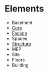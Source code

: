 # Elements

* Basement
* [Core](Core/README.md)
* [Facade](Facade/README.md)
* Spaces
* [Structure](Structure/README.md)
* MEP
* Site
* Floors
* Building
